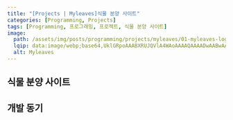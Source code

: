 ```yaml
---
title: "[Projects | Myleaves]식물 분양 사이트"
categories: [Programming, Projects]
tags: [Programming, 프로그래밍, 프로젝트, 식물 분양 사이트]
image:
  path: /assets/img/posts/programming/projects/myleaves/01-myleaves-logo.jpg
  lqip: data:image/webp;base64,UklGRpoAAABXRUJQVlA4WAoAAAAQAAAADwAABwAAQUxQSDIAAAARL0AmbZurmr57yyIiqE8oiG0bejIYEQTgqiDA9vqnsUSI6H+oAERp2HZ65qP/VIAWAFZQOCBCAAAA8AEAnQEqEAAIAAVAfCWkAALp8sF8rgRgAP7o9FDvMCkMde9PK7euH5M1m6VWoDXf2FkP3BqV0ZYbO6NA/VFIAAAA
  alt: Myleaves
---
```


## 식물 분양 사이트

## 개발 동기